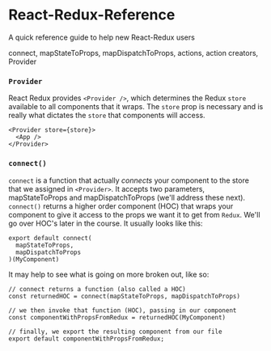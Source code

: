 # React-Redux-Reference
A quick reference guide to help new React-Redux users


connect, mapStateToProps, mapDispatchToProps, actions, action creators, Provider

### `Provider`

React Redux provides `<Provider />`, which determines the Redux `store` available
to all components that it wraps. The `store` prop is necessary and is really
what dictates the `store` that components will access.

```
<Provider store={store}>
  <App />
</Provider>
```

### `connect()`

`connect` is a function that actually *connects* your component to the store that
we assigned in `<Provider>`. It accepts two parameters, mapStateToProps
and mapDispatchToProps (we'll address these next). `connect()` returns a higher
order component (HOC) that wraps your component to give it access to the 
props we want it to get from `Redux`. We'll go over HOC's later in the course.
It usually looks like this:

```
export default connect(
  mapStateToProps,
  mapDispatchToProps
)(MyComponent)
```

It may help to see what is going on more broken out, like so:

```
// connect returns a function (also called a HOC)
const returnedHOC = connect(mapStateToProps, mapDispatchToProps)

// we then invoke that function (HOC), passing in our component
const componentWithPropsFromRedux = returnedHOC(MyComponent)

// finally, we export the resulting component from our file
export default componentWithPropsFromRedux;
```